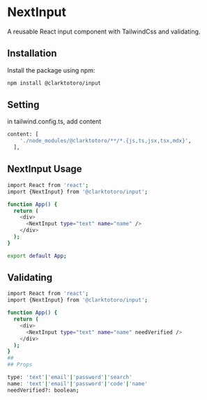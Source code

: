 # NextInput

A reusable React input component with TailwindCss and validating.

## Installation

Install the package using npm:

```bash
npm install @clarktotoro/input
```

## Setting

in tailwind.config.ts, add content

```bash
content: [
    './node_modules/@clarktotoro/**/*.{js,ts,jsx,tsx,mdx}',
  ],
```

## NextInput Usage

```bash
import React from 'react';
import {NextInput} from '@clarktotoro/input';

function App() {
  return (
    <div>
      <NextInput type="text" name="name" />
    </div>
  );
}

export default App;
```
## Validating
```bash
import React from 'react';
import {NextInput} from '@clarktotoro/input';

function App() {
  return (
    <div>
      <NextInput type="text" name="name" needVerified />
    </div>
  );
}
## 
## Props

type: 'text'|'email'|'password'|'search'
name: 'text'|'email'|'password'|'code'|'name'
needVerified?: boolean;